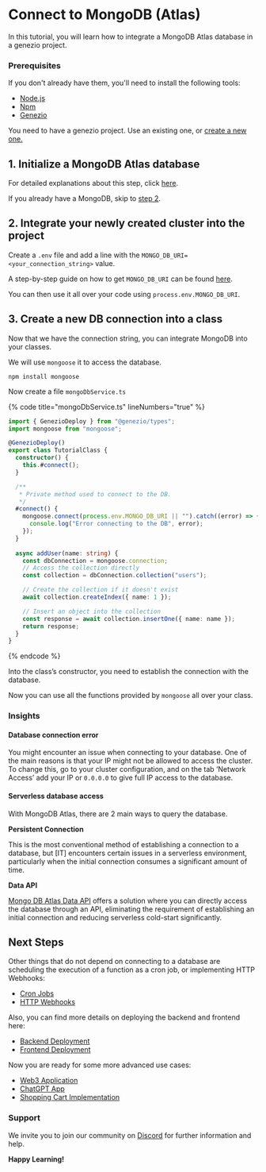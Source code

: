 # Connect to MongoDB (Atlas)

In this tutorial, you will learn how to integrate a MongoDB Atlas database in a genezio project.

### Prerequisites

If you don't already have them, you'll need to install the following tools:

* [Node.js](https://nodejs.org/en/download/current)
* [Npm](https://docs.npmjs.com/downloading-and-installing-node-js-and-npm)
* [Genezio](connect-to-mongodb-atlas.md#getting-started)

You need to have a genezio project. Use an existing one, or [create a new one.](../getting-started.md)

## 1. Initialize a MongoDB Atlas database

For detailed explanations about this step, click [here](https://www.mongodb.com/basics/clusters/mongodb-cluster-setup).

If you already have a MongoDB, skip to [step 2](connect-to-mongodb-atlas.md#id-2.-integrate-your-newly-created-cluster-into-the-project).

## 2. **Integrate your newly created cluster into the project**

Create a `.env` file and add a line with the `MONGO_DB_URI=<your_connection_string>` value.

A step-by-step guide on how to get `MONGO_DB_URI` can be found [here](https://www.mongodb.com/basics/mongodb-connection-string).

You can then use it all over your code using `process.env.MONGO_DB_URI`.

## 3. **Create a new DB connection into a class**

Now that we have the connection string, you can integrate MongoDB into your classes.

We will use `mongoose` it to access the database.

```
npm install mongoose
```

Now create a file `mongoDbService.ts`

{% code title="mongoDbService.ts" lineNumbers="true" %}
```typescript
import { GenezioDeploy } from "@genezio/types";
import mongoose from "mongoose";

@GenezioDeploy()
export class TutorialClass {
  constructor() {
    this.#connect();
  }

  /**
   * Private method used to connect to the DB.
   */
  #connect() {
    mongoose.connect(process.env.MONGO_DB_URI || "").catch((error) => {
      console.log("Error connecting to the DB", error);
    });
  }
  
  async addUser(name: string) {
    const dbConnection = mongoose.connection;
    // Access the collection directly
    const collection = dbConnection.collection("users");

    // Create the collection if it doesn't exist
    await collection.createIndex({ name: 1 });

    // Insert an object into the collection
    const response = await collection.insertOne({ name: name });
    return response;
  }
}
```
{% endcode %}

Into the class’s constructor, you need to establish the connection with the database.

Now you can use all the functions provided by `mongoose` all over your class.

### **Insights** <a href="#insights" id="insights"></a>

#### **Database connection error** <a href="#database-connection-error" id="database-connection-error"></a>

You might encounter an issue when connecting to your database. One of the main reasons is that your IP might not be allowed to access the cluster. To change this, go to your cluster configuration, and on the tab ‘Network Access’ add your IP or `0.0.0.0` to give full IP access to the database.

#### **Serverless database access** <a href="#serverless-database-access" id="serverless-database-access"></a>

With MongoDB Atlas, there are 2 main ways to query the database.

**Persistent Connection**

This is the most conventional method of establishing a connection to a database, but \[IT] encounters certain issues in a serverless environment, particularly when the initial connection consumes a significant amount of time.

**Data API**

[Mongo DB Atlas Data API](https://www.mongodb.com/docs/atlas/api/data-api/) offers a solution where you can directly access the database through an API, eliminating the requirement of establishing an initial connection and reducing serverless cold-start significantly.

## Next Steps

Other things that do not depend on connecting to a database are scheduling the execution of a function as a cron job, or implementing HTTP Webhooks:

* [Cron Jobs](../features/cron-methods.md)
* [HTTP Webhooks](../features/http-methods-webhooks.md)

Also, you can find more details on deploying the backend and frontend here:

* [Backend Deployment](../features/backend-deployment.md)
* [Frontend Deployment](../features/frontend-deployment.md)

Now you are ready for some more advanced use cases:

* [Web3 Application](https://genezio.com/blog/create-your-first-web3-app/)
* [ChatGPT App](https://genezio.com/blog/create-your-first-app-using-chatgpt/)
* [Shopping Cart Implementation](https://genezio.com/blog/implement-a-shopping-cart-using-typescript-redis-and-react/)

### Support <a href="#support" id="support"></a>

We invite you to join our community on [Discord](https://discord.gg/uc9H5YKjXv) for further information and help.

**Happy Learning!**
